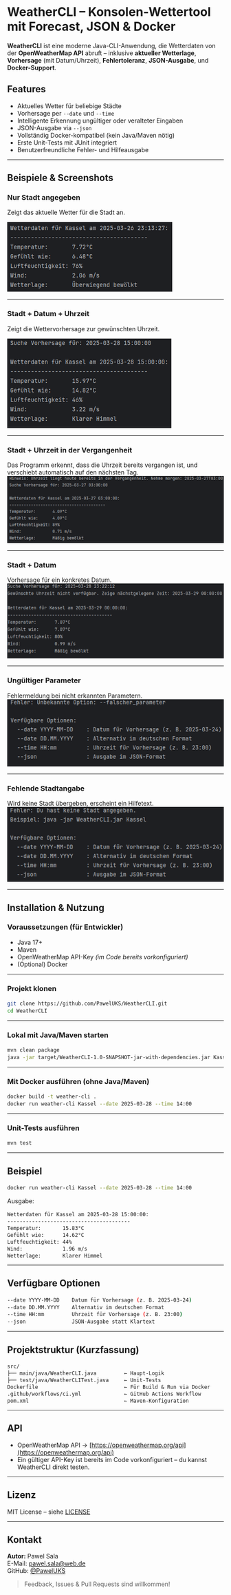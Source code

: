 # WeatherCLI – Konsolen-Wettertool mit Forecast, JSON & Docker

**WeatherCLI** ist eine moderne Java-CLI-Anwendung, die Wetterdaten von der **OpenWeatherMap API** abruft – inklusive **aktueller Wetterlage**, **Vorhersage** (mit Datum/Uhrzeit), **Fehlertoleranz**, **JSON-Ausgabe**, und **Docker-Support**.

##  Features

- Aktuelles Wetter für beliebige Städte
- Vorhersage per `--date` und `--time`
- Intelligente Erkennung ungültiger oder veralteter Eingaben
- JSON-Ausgabe via `--json`
- Vollständig Docker-kompatibel (kein Java/Maven nötig)
- Erste Unit-Tests mit JUnit integriert
- Benutzerfreundliche Fehler- und Hilfeausgabe
---

## Beispiele & Screenshots

### Nur Stadt angegeben
Zeigt das aktuelle Wetter für die Stadt an.

![Nur Stadt](assets/only_city.png)

---

### Stadt + Datum + Uhrzeit
Zeigt die Wettervorhersage zur gewünschten Uhrzeit.

![Stadt + Datum + Uhrzeit](assets/city_date_time.png)

---

### Stadt + Uhrzeit in der Vergangenheit
Das Programm erkennt, dass die Uhrzeit bereits vergangen ist, und verschiebt automatisch auf den nächsten Tag.
![Nur Uhrzeit](assets/city_time.png)

---

### Stadt + Datum
Vorhersage für ein konkretes Datum.
![Stadt + Datum](assets/city_date.png)

---

### Ungültiger Parameter
Fehlermeldung bei nicht erkannten Parametern.
![Falscher Parameter](assets/wrong_parameter.png)

---

### Fehlende Stadtangabe
Wird keine Stadt übergeben, erscheint ein Hilfetext.
![Fehlende Stadt](assets/missing_city.png)

---

## Installation & Nutzung

### Voraussetzungen (für Entwickler)

- Java 17+
- Maven
- OpenWeatherMap API-Key *(im Code bereits vorkonfiguriert)*
- (Optional) Docker

---

### Projekt klonen

```bash
git clone https://github.com/PawelUKS/WeatherCLI.git
cd WeatherCLI
```

---

### Lokal mit Java/Maven starten

```bash
mvn clean package
java -jar target/WeatherCLI-1.0-SNAPSHOT-jar-with-dependencies.jar Kassel --date 2025-03-28 --time 14:00 --json
```

---

### Mit Docker ausführen (ohne Java/Maven)

```bash
docker build -t weather-cli .
docker run weather-cli Kassel --date 2025-03-28 --time 14:00
```

---

### Unit-Tests ausführen

```bash
mvn test
```

---

## Beispiel

```bash
docker run weather-cli Kassel --date 2025-03-28 --time 14:00
```

Ausgabe:
```
Wetterdaten für Kassel am 2025-03-28 15:00:00:
----------------------------------------
Temperatur:       15.83°C
Gefühlt wie:      14.62°C
Luftfeuchtigkeit: 44%
Wind:             1.96 m/s
Wetterlage:       Klarer Himmel
```

---

## Verfügbare Optionen

```bash
--date YYYY-MM-DD    Datum für Vorhersage (z. B. 2025-03-24)
--date DD.MM.YYYY    Alternativ im deutschen Format
--time HH:mm         Uhrzeit für Vorhersage (z. B. 23:00)
--json               JSON-Ausgabe statt Klartext
```

---

## Projektstruktur (Kurzfassung)

```
src/
├── main/java/WeatherCLI.java         ← Haupt-Logik
├── test/java/WeatherCLITest.java     ← Unit-Tests
Dockerfile                            ← Für Build & Run via Docker
.github/workflows/ci.yml              ← GitHub Actions Workflow
pom.xml                               ← Maven-Konfiguration
```

---

## API

- OpenWeatherMap API → [https://openweathermap.org/api](https://openweathermap.org/api)
- Ein gültiger API-Key ist bereits im Code vorkonfiguriert – du kannst WeatherCLI direkt testen.

---

## Lizenz

MIT License – siehe [LICENSE](LICENSE.md)

---

## Kontakt

**Autor:** Pawel Sala  
E-Mail: [pawel.sala@web.de](mailto:pawel.sala@web.de)  
GitHub: [@PawelUKS](https://github.com/PawelUKS)

> Feedback, Issues & Pull Requests sind willkommen!